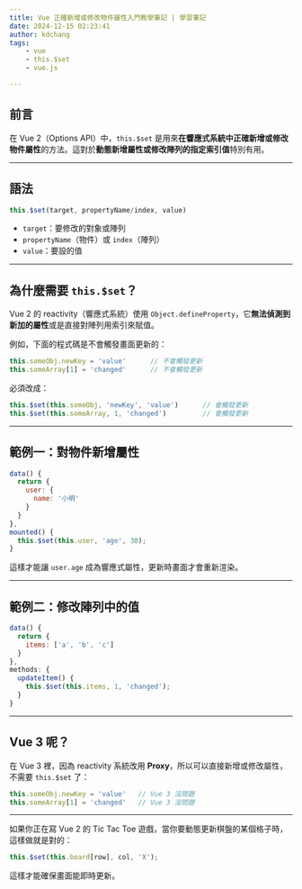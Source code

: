 ```yaml
---
title: Vue 正確新增或修改物件屬性入門教學筆記 | 學習筆記
date: 2024-12-15 02:23:41
author: kdchang
tags: 
    - vue
    - this.$set
    - vue.js

---
```


## 前言
在 Vue 2（Options API）中，`this.$set` 是用來**在響應式系統中正確新增或修改物件屬性**的方法。這對於**動態新增屬性或修改陣列的指定索引值**特別有用。

---

## 語法

```js
this.$set(target, propertyName/index, value)
```

- `target`：要修改的對象或陣列
- `propertyName`（物件）或 `index`（陣列）
- `value`：要設的值

---

## 為什麼需要 `this.$set`？

Vue 2 的 reactivity（響應式系統）使用 `Object.defineProperty`，它**無法偵測到新加的屬性**或是直接對陣列用索引來賦值。

例如，下面的程式碼是不會觸發畫面更新的：

```js
this.someObj.newKey = 'value'      // 不會觸發更新
this.someArray[1] = 'changed'      // 不會觸發更新
```

必須改成：

```js
this.$set(this.someObj, 'newKey', 'value')      // 會觸發更新
this.$set(this.someArray, 1, 'changed')         // 會觸發更新
```

---

## 範例一：對物件新增屬性

```js
data() {
  return {
    user: {
      name: '小明'
    }
  }
},
mounted() {
  this.$set(this.user, 'age', 30);
}
```

這樣才能讓 `user.age` 成為響應式屬性，更新時畫面才會重新渲染。

---

## 範例二：修改陣列中的值

```js
data() {
  return {
    items: ['a', 'b', 'c']
  }
},
methods: {
  updateItem() {
    this.$set(this.items, 1, 'changed');
  }
}
```

---

## Vue 3 呢？

在 Vue 3 裡，因為 reactivity 系統改用 **Proxy**，所以可以直接新增或修改屬性，不需要 `this.$set` 了：

```js
this.someObj.newKey = 'value'   // Vue 3 沒問題
this.someArray[1] = 'changed'   // Vue 3 沒問題
```

---

如果你正在寫 Vue 2 的 Tic Tac Toe 遊戲，當你要動態更新棋盤的某個格子時，這樣做就是對的：

```js
this.$set(this.board[row], col, 'X');
```

這樣才能確保畫面能即時更新。